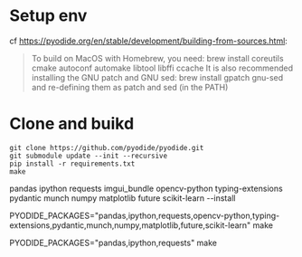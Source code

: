 # Setup env
cf https://pyodide.org/en/stable/development/building-from-sources.html:

> To build on MacOS with Homebrew, you need:
>    brew install coreutils cmake autoconf automake libtool libffi ccache
> It is also recommended installing the GNU patch and GNU sed:
>    brew install gpatch gnu-sed
> and re-defining them as patch and sed (in the PATH)

# Clone and buikd
```
git clone https://github.com/pyodide/pyodide.git
git submodule update --init --recursive
pip install -r requirements.txt
make
```

pandas ipython requests imgui_bundle opencv-python typing-extensions pydantic munch numpy matplotlib future scikit-learn --install

PYODIDE_PACKAGES="pandas,ipython,requests,opencv-python,typing-extensions,pydantic,munch,numpy,matplotlib,future,scikit-learn" make

PYODIDE_PACKAGES="pandas,ipython,requests" make
